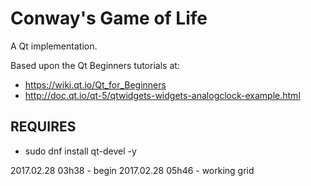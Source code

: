 # Conway's Game of Life

A Qt implementation.

Based upon the Qt Beginners tutorials at:

* https://wiki.qt.io/Qt_for_Beginners
* http://doc.qt.io/qt-5/qtwidgets-widgets-analogclock-example.html

## REQUIRES

* sudo dnf install qt-devel -y

2017.02.28 03h38 - begin
2017.02.28 05h46 - working grid

